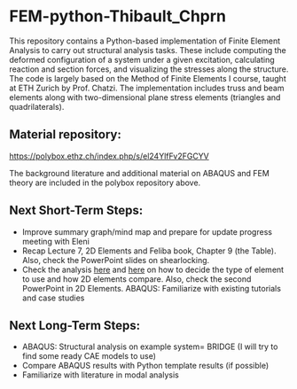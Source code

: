# FEM-python-Thibault_Chprn

This repository contains a Python-based implementation of Finite Element Analysis to carry out structural analysis tasks. These include computing the deformed configuration of a system under a given excitation, calculating reaction and section forces, and visualizing the stresses along the structure.
The code is largely based on the Method of Finite Elements I course, taught at ETH Zurich by Prof. Chatzi.
The implementation includes truss and beam elements along with two-dimensional plane stress elements (triangles and quadrilaterals).

## Material repository:

https://polybox.ethz.ch/index.php/s/el24YlfFv2FGCYV

The background literature and additional material on ABAQUS and FEM theory are included in the polybox repository above. 

## Next Short-Term Steps:
- Improve summary graph/mind map and prepare for update progress meeting with Eleni
- Recap Lecture 7, 2D Elements and Feliba book, Chapter 9 (the Table). Also, check the PowerPoint slides on shearlocking.
- Check the analysis [here](https://enterfea.com/what-are-the-types-of-elements-used-in-fea/) and [here](https://enterfea.com/why-is-a-triangular-element-stiffer/) on how to decide the type of element to use and how 2D elements compare. Also, check the second PowerPoint in 2D Elements.
ABAQUS: Familiarize with existing tutorials and case studies
## Next Long-Term Steps:
- ABAQUS: Structural analysis on example system= BRIDGE (I will try to find some ready CAE models to use)
- Compare ABAQUS results with Python template results (if possible)
- Familiarize with literature in modal analysis
